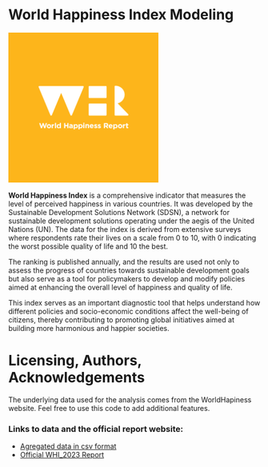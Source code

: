 # **World Happiness Index Modeling**

<img src="whr-cover-ico.png" alt="WHI" width="300"/>


**World Happiness Index** is a comprehensive indicator that measures the level of perceived happiness in various countries. It was developed by the Sustainable Development Solutions Network (SDSN), a network for sustainable development solutions operating under the aegis of the United Nations (UN). The data for the index is derived from extensive surveys where respondents rate their lives on a scale from 0 to 10, with 0 indicating the worst possible quality of life and 10 the best.

The ranking is published annually, and the results are used not only to assess the progress of countries towards sustainable development goals but also serve as a tool for policymakers to develop and modify policies aimed at enhancing the overall level of happiness and quality of life.

This index serves as an important diagnostic tool that helps understand how different policies and socio-economic conditions affect the well-being of citizens, thereby contributing to promoting global initiatives aimed at building more harmonious and happier societies.

# Licensing, Authors, Acknowledgements #
The underlying data used for the analysis comes from the WorldHapiness website. Feel free to use this code to add additional features.
### **Links to data and the official report website:**
- [Agregated data in csv format](https://worldhappiness.report/data/)
- [Official WHI_2023 Report](https://worldhappiness.report/data/)
